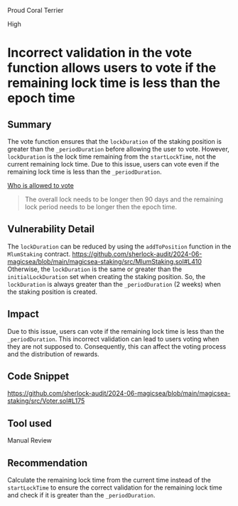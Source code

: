 Proud Coral Terrier

High

# Incorrect validation in the vote function allows users to vote if the remaining lock time is less than the epoch time


## Summary
The vote function ensures that the `lockDuration` of the staking position is greater than the `_periodDuration` before allowing the user to vote.
However, `lockDuration` is the lock time remaining from the `startLockTime`, not the current remaining lock time.
Due to this issue, users can vote even if the remaining lock time is less than the `_periodDuration`.

[Who is allowed to vote](https://docs.magicsea.finance/protocol/magic/magic-lum-voting#voting-1)
>The overall lock needs to be longer then 90 days and the remaining lock period needs to be longer then the epoch time.

## Vulnerability Detail
The `lockDuration` can be reduced by using the `addToPosition` function in the `MlumStaking` contract. https://github.com/sherlock-audit/2024-06-magicsea/blob/main/magicsea-staking/src/MlumStaking.sol#L410
Otherwise, the `lockDuration` is the same or greater than the `initialLockDuration` set when creating the staking position.
So, the `lockDuration` is always greater than the `_periodDuration` (2 weeks) when the staking position is created.

## Impact
Due to this issue, users can vote if the remaining lock time is less than the `_periodDuration`.
This incorrect validation can lead to users voting when they are not supposed to.
Consequently, this can affect the voting process and the distribution of rewards.

## Code Snippet
https://github.com/sherlock-audit/2024-06-magicsea/blob/main/magicsea-staking/src/Voter.sol#L175

## Tool used
Manual Review

## Recommendation
Calculate the remaining lock time from the current time instead of the `startLockTime` to ensure the correct validation for the remaining lock time and check if it is greater than the `_periodDuration`.


